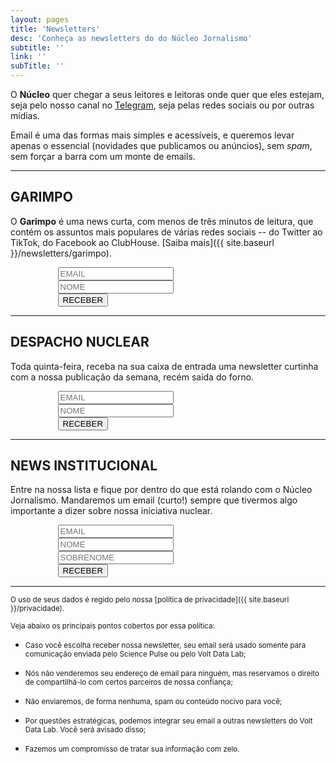```yaml
---
layout: pages
title: 'Newsletters'
desc: 'Conheça as newsletters do do Núcleo Jornalismo'
subtitle: ''
link: ''
subTitle: ''
---
```


<style>
#newsletter_page{
  margin: 0 auto;
  width: 70%;
}
#newsletter_page label{
  font-size: 1em;
}
</style>

O **Núcleo** quer chegar a seus leitores e leitoras onde quer que eles estejam, seja pelo nosso canal no [Telegram](https://t.me/nucleojor), seja pelas redes sociais ou por outras mídias.

Email é uma das formas mais simples e acessíveis, e queremos levar apenas o essencial (novidades que publicamos ou anúncios), sem _spam_, sem forçar a barra com um monte de emails.

<hr>

## GARIMPO

O **Garimpo** é uma news curta, com menos de três minutos de leitura, que contém os assuntos mais populares de várias redes sociais -- do Twitter ao TikTok, do Facebook ao ClubHouse. [Saiba mais]({{ site.baseurl }}/newsletters/garimpo).

<div id="newsletter_page">
<form action="https://sendy.voltdata.info/subscribe" method="POST" accept-charset="utf-8">
  <div class="revue-form-group">
  <input style="max-width:100%" class="revue-form-field" type="email" name="email" id="email" placeholder="EMAIL"/>
<br/>
<input style="max-width:100%" class="revue-form-field" type="text" name="name" id="name" placeholder="NOME" style="max-width:100%"/>
</div>
<div class="revue-form-actions">
  <input type="hidden" name="list" value="v5zrQ3RithV9C1HMZZgCeg"/>
  <input type="hidden" name="subform" value="yes"/>
  <input style="max-width:100%" type="submit" name="submit" id="submit" value="RECEBER"/>
  </div>

</form>
</div>

<hr>

## DESPACHO NUCLEAR

Toda quinta-feira, receba na sua caixa de entrada uma newsletter curtinha com a nossa publicação da semana, recém saída do forno.

<div id="newsletter_page">
<form action="https://sendy.voltdata.info/subscribe" method="POST" accept-charset="utf-8">
  <div class="revue-form-group">
  <input style="max-width:100%" class="revue-form-field" type="email" name="email" id="email" placeholder="EMAIL"/>
<br/>
<input style="max-width:100%" class="revue-form-field" type="text" name="name" id="name" placeholder="NOME" style="max-width:100%"/>
</div>
<div class="revue-form-actions">
  <input type="hidden" name="list" value="ntTZYrZ892fUdG4t9EX1OtdQ"/>
  <input type="hidden" name="subform" value="yes"/>
  <input style="max-width:100%" type="submit" name="submit" id="submit" value="RECEBER"/>
  </div>

</form>
</div>

<hr>

## NEWS INSTITUCIONAL

Entre na nossa lista e fique por dentro do que está rolando com o Núcleo Jornalismo. Mandaremos um email (curto!) sempre que tivermos algo importante a dizer sobre nossa iniciativa nuclear.

<div id="newsletter_page">
<form action="https://sendy.voltdata.info/subscribe" method="POST" accept-charset="utf-8">
  <div class="revue-form-group">
  <input style="max-width:100%" class="revue-form-field" type="email" name="email" id="email" placeholder="EMAIL"/>
<br/>
<input style="max-width:100%" class="revue-form-field" type="text" name="name" id="name" placeholder="NOME" style="max-width:100%"/>
</div>
<input style="max-width:100%" class="revue-form-field" type="text" name="last_name" id="last_name" placeholder="SOBRENOME" style="max-width:100%"/>
<br/><div style="display:none;">
</div>
<div class="revue-form-actions">
  <input type="hidden" name="list" value="ntTZYrZ892fUdG4t9EX1OtdQ"/>
  <input type="hidden" name="subform" value="yes"/>
  <input style="max-width:100%" type="submit" name="submit" id="submit" value="RECEBER"/>
  </div>

</form>
</div>


<hr>

<small>O uso de seus dados é regido pelo nossa [política de privacidade]({{ site.baseurl }}/privacidade).</small>

<small>Veja abaixo os principais pontos cobertos por essa política:</small>

* <small>Caso você escolha receber nossa newsletter, seu email será usado somente para comunicação enviada pelo Science Pulse ou pelo Volt Data Lab;</small>

* <small>Nós não venderemos seu endereço de email para ninguém, mas reservamos o direito de compartilhá-lo com certos parceiros de nossa confiança;</small>

* <small>Não enviaremos, de forma nenhuma, spam ou conteúdo nocivo para você;</small>

* <small>Por questões estratégicas, podemos integrar seu email a outras newsletters do Volt Data Lab. Você será avisado disso;</small>

* <small>Fazemos um compromisso de tratar sua informação com zelo.</small>
